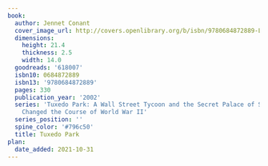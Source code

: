 ```yaml
---
book:
  author: Jennet Conant
  cover_image_url: http://covers.openlibrary.org/b/isbn/9780684872889-L.jpg
  dimensions:
    height: 21.4
    thickness: 2.5
    width: 14.0
  goodreads: '618007'
  isbn10: 0684872889
  isbn13: '9780684872889'
  pages: 330
  publication_year: '2002'
  series: 'Tuxedo Park: A Wall Street Tycoon and the Secret Palace of Science That
    Changed the Course of World War II'
  series_position: ''
  spine_color: '#796c50'
  title: Tuxedo Park
plan:
  date_added: 2021-10-31
---
```

